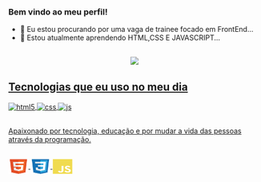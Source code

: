 ###  Bem vindo ao meu perfil!

- 🔭 Eu estou procurando por uma vaga de trainee focado em FrontEnd...
- 🌱 Estou atualmente aprendendo HTML,CSS E JAVASCRIPT...

##

  <div align="center">
    <a href="https://github.com/Denium">
    <img height="203em" src=https://github-readme-stats-sigma-five.vercel.app/api?username=denium&show_icons=true&theme=dark&include_all_commits=true&count_private=true"/>
  </div>

  ## Tecnologias que eu uso no meu dia

<div style="display: inline_block">
  <img align="center" alt="html5" src="https://img.shields.io/badge/HTML5-E34F26?style=for-the-badge&logo=html5&logoColor=white" />
  <img align="center" alt="css" src="https://img.shields.io/badge/CSS3-1572B6?style=for-the-badge&logo=css3&logoColor=white" />
  <img align="center" alt="js" src="https://img.shields.io/badge/JavaScript-F7DF1E?style=for-the-badge&logo=javascript&logoColor=black" />
</div><br/>

Apaixonado por tecnologia, educação e por mudar a vida das pessoas através da programação.

  <div style="display: inline_block"><br>
    <img align="center" alt="Denium-HTML" height="30" width="40" src="https://raw.githubusercontent.com/devicons/devicon/master/icons/html5/html5-original.svg">
    <img align="center" alt="Denium-CSS" height="30" width="40" src="https://raw.githubusercontent.com/devicons/devicon/master/icons/css3/css3-original.svg">
    <img align="center" alt="Denium-Js" height="30" width="40" src="https://raw.githubusercontent.com/devicons/devicon/master/icons/javascript/javascript-plain.svg">
  </div>

